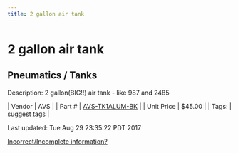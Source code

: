 ```yaml
---
title: 2 gallon air tank
---
```


# 2 gallon air tank
## Pneumatics / Tanks
Description: 	2 gallon(BIG!!) air tank - like 987 and 2485 

| Vendor | AVS | 
| Part # | [AVS-TK1ALUM-BK](http://www.avsontheweb.com/1-gallon-aluminum-tank-with-4-ports-black-free-drain-port-fitting/) | 
| Unit Price | $45.00 | 
| Tags: | [suggest tags](https://docs.google.com/forms/d/e/1FAIpQLSeWyY8v3RgOty-MyWmh9U0iivNYN_molChYyS-0U-o-kOAv_g/viewform) | 

Last updated: Tue Aug 29 23:35:22 PDT 2017

 [Incorrect/Incomplete information?](https://docs.google.com/forms/d/e/1FAIpQLSeWyY8v3RgOty-MyWmh9U0iivNYN_molChYyS-0U-o-kOAv_g/viewform)